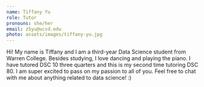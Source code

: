 ```yaml
---
name: Tiffany Yu
role: Tutor
pronouns: she/her
email: z5yu@ucsd.edu
photo: assets/images/tiffany-yu.jpg
---
```

Hi! My name is Tiffany and I am a third-year Data Science student from Warren College. Besides studying, I love dancing and playing the piano. I have tutored DSC 10 three quarters and this is my second time tutoring DSC 80. I am super excited to pass on my passion to all of you. Feel free to chat with me about anything related to data science! :)